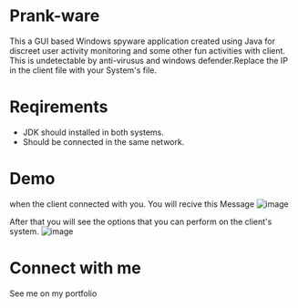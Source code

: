 # Prank-ware
This a GUI based Windows spyware application created using Java for discreet user activity monitoring and some other fun activities with client. This is undetectable by anti-virusus and windows defender.Replace the IP in the client file with your System's file.
# Reqirements
- JDK should installed in both systems.
- Should be connected in the same network.
# Demo

when the client connected with you. You will recive this Message
![image](https://github.com/user-attachments/assets/35f185b4-14ac-49af-95ac-c7d0dfb2703c)

After that you will see the options that you can perform on the client's system.
![image](https://github.com/user-attachments/assets/2aec12b3-d717-43a4-8893-e4aca58f6926)

# Connect with me
 See me on my portfolio



 
